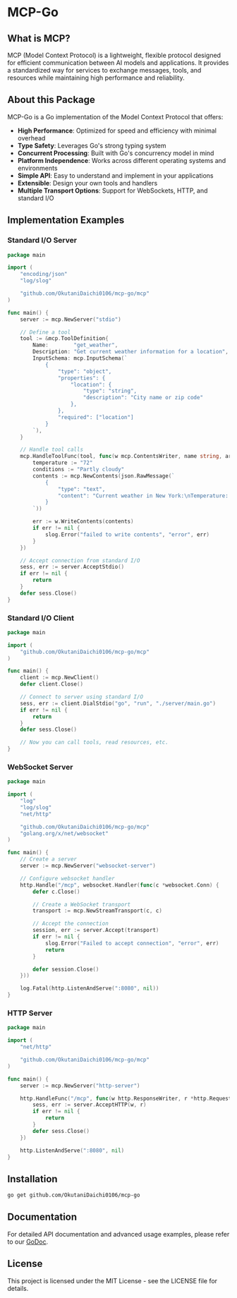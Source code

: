 # MCP-Go

## What is MCP?
MCP (Model Context Protocol) is a lightweight, flexible protocol designed for efficient communication between AI models and applications. It provides a standardized way for services to exchange messages, tools, and resources while maintaining high performance and reliability.

## About this Package
MCP-Go is a Go implementation of the Model Context Protocol that offers:

- **High Performance**: Optimized for speed and efficiency with minimal overhead
- **Type Safety**: Leverages Go's strong typing system
- **Concurrent Processing**: Built with Go's concurrency model in mind
- **Platform Independence**: Works across different operating systems and environments
- **Simple API**: Easy to understand and implement in your applications
- **Extensible**: Design your own tools and handlers
- **Multiple Transport Options**: Support for WebSockets, HTTP, and standard I/O

## Implementation Examples

### Standard I/O Server
```go
package main

import (
	"encoding/json"
	"log/slog"

	"github.com/OkutaniDaichi0106/mcp-go/mcp"
)

func main() {
	server := mcp.NewServer("stdio")

	// Define a tool
	tool := &mcp.ToolDefinition{
		Name:        "get_weather",
		Description: "Get current weather information for a location",
		InputSchema: mcp.InputSchema(`
			{
		  		"type": "object",
          		"properties": {
            		"location": {
              			"type": "string",
              			"description": "City name or zip code"
            		},
          	    },
          		"required": ["location"]
		  	}
		`),
	}

	// Handle tool calls
	mcp.HandleToolFunc(tool, func(w mcp.ContentsWriter, name string, args map[string]any) {
		temperature := "72"
		conditions := "Partly cloudy"
		contents := mcp.NewContents(json.RawMessage(`
			{
				"type": "text",
				"content": "Current weather in New York:\nTemperature: ` + temperature + `°F\nConditions: ` + conditions + `"
			}
		`))

		err := w.WriteContents(contents)
		if err != nil {
			slog.Error("failed to write contents", "error", err)
		}
	})

	// Accept connection from standard I/O
	sess, err := server.AcceptStdio()
	if err != nil {
		return
	}
	defer sess.Close()
}
```

### Standard I/O Client
```go
package main

import (
	"github.com/OkutaniDaichi0106/mcp-go/mcp"
)

func main() {
	client := mcp.NewClient()
	defer client.Close()

	// Connect to server using standard I/O
	sess, err := client.DialStdio("go", "run", "./server/main.go")
	if err != nil {
		return
	}
	defer sess.Close()

	// Now you can call tools, read resources, etc.
}
```

### WebSocket Server
```go
package main

import (
	"log"
	"log/slog"
	"net/http"

	"github.com/OkutaniDaichi0106/mcp-go/mcp"
	"golang.org/x/net/websocket"
)

func main() {
	// Create a server
	server := mcp.NewServer("websocket-server")

	// Configure websocket handler
	http.Handle("/mcp", websocket.Handler(func(c *websocket.Conn) {
		defer c.Close()

		// Create a WebSocket transport
		transport := mcp.NewStreamTransport(c, c)

		// Accept the connection
		session, err := server.Accept(transport)
		if err != nil {
			slog.Error("Failed to accept connection", "error", err)
			return
		}

		defer session.Close()
	}))

	log.Fatal(http.ListenAndServe(":8080", nil))
}
```

### HTTP Server
```go
package main

import (
	"net/http"

	"github.com/OkutaniDaichi0106/mcp-go/mcp"
)

func main() {
	server := mcp.NewServer("http-server")

	http.HandleFunc("/mcp", func(w http.ResponseWriter, r *http.Request) {
		sess, err := server.AcceptHTTP(w, r)
		if err != nil {
			return
		}
		defer sess.Close()
	})

	http.ListenAndServe(":8080", nil)
}
```

## Installation

```bash
go get github.com/OkutaniDaichi0106/mcp-go
```

## Documentation
For detailed API documentation and advanced usage examples, please refer to our [GoDoc](https://godoc.org/github.com/OkutaniDaichi0106/mcp-go).

## License
This project is licensed under the MIT License - see the LICENSE file for details.
